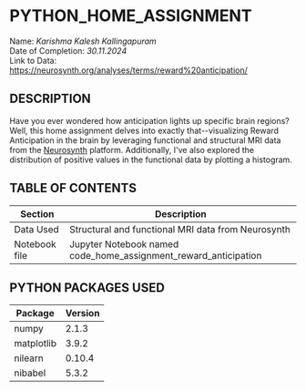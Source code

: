 # PYTHON_HOME_ASSIGNMENT
Name: _Karishma Kalesh Kallingapuram_\
Date of Completion: _30.11.2024_\
Link to Data: https://neurosynth.org/analyses/terms/reward%20anticipation/

## DESCRIPTION
Have you ever wondered how anticipation lights up specific brain regions? Well, this home assignment delves into exactly that--visualizing Reward Anticipation in the brain by leveraging functional and structural MRI data from the [Neurosynth](https://neurosynth.org/analyses/terms/reward%20anticipation/) platform. Additionally, I've also explored the distribution of positive values in the functional data by plotting a histogram.

## TABLE OF CONTENTS
| Section       | Description                                                   |
|---------------|---------------------------------------------------------------|
| Data Used     |Structural and functional MRI data from Neurosynth             |                
| Notebook file |Jupyter Notebook named code_home_assignment_reward_anticipation|                      

## PYTHON PACKAGES USED                    
| Package       | Version   |
|---------------|-----------|
| numpy         | 2.1.3     |
| matplotlib    | 3.9.2     |   
| nilearn       | 0.10.4    |
| nibabel       | 5.3.2     |








